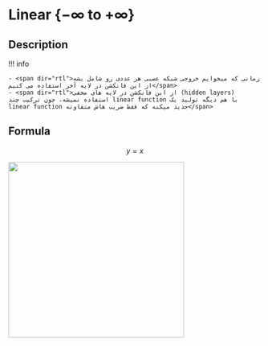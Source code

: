 # Linear {$-\infty$ to $+\infty$}

## Description

!!! info

    - <span dir="rtl">زمانی که میخوایم خروجی شبکه عصبی هر عددی رو شامل بشه از این فانکشن در لایه آخر استفاده می کنیم</span>
    - <span dir="rtl">از این فانکشن در لایه های مخفی (hidden layers) استفاده نمیشه، چون ترکیب چند linear function با هم دیگه تولید یک linear function جدید میکنه که فقط ضریب هاش متفاوته</span>

## Formula

$$
y = x
$$

<img src="image1.jpg" style="width:3.64178in" />
